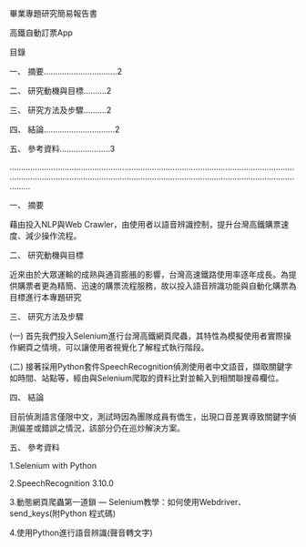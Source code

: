 畢業專題研究簡易報告書

高鐵自動訂票App

目錄

一、	摘要…………………………..2

二、	研究動機與目標……….2

三、	研究方法及步驟……….2

四、	結論………………………….2

五、	參考資料………………….3

.................................................................................................................................................................................................................................................................


一、	摘要

  藉由投入NLP與Web Crawler，由使用者以語音辨識控制，提升台灣高鐵購票速度、減少操作流程。

二、	研究動機與目標

  近來由於大眾運輸的成熟與通貨膨脹的影響，台灣高速鐵路使用率逐年成長。為提供購票者更為精簡、迅速的購票流程服務，故以投入語音辨識功能與自動化購票為目標進行本專題研究

三、	研究方法及步驟

(一)	  首先我們投入Selenium進行台灣高鐵網頁爬蟲，其特性為模擬使用者實際操作網頁之情境，可以讓使用者視覺化了解程式執行階段。

(二)	  接著採用Python套件SpeechRecognition偵測使用者中文語音，擷取關鍵字如時間、站點等，經由與Selenium爬取的資料比對並輸入到相關聯搜尋欄位。

四、	結論

目前偵測語言僅限中文，測試時因為團隊成員有僑生，出現口音差異導致關鍵字偵測偏差或錯誤之情況，該部分仍在巡炒解決方案。

五、	參考資料

1.Selenium with Python

2.SpeechRecognition 3.10.0

3.動態網頁爬蟲第一道鎖 — Selenium教學：如何使用Webdriver、send_keys(附Python 程式碼)

4.使用Python進行語音辨識(聲音轉文字)
